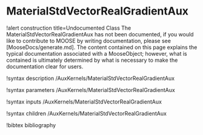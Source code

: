 <!-- MOOSE Documentation Stub: Remove this when content is added. -->

# MaterialStdVectorRealGradientAux

!alert construction title=Undocumented Class
The MaterialStdVectorRealGradientAux has not been documented, if you would like to contribute to MOOSE by
writing documentation, please see [MooseDocs/generate.md]. The content contained on this page explains
the typical documentation associated with a MooseObject; however, what is contained is ultimately
determined by what is necessary to make the documentation clear for users.

!syntax description /AuxKernels/MaterialStdVectorRealGradientAux

!syntax parameters /AuxKernels/MaterialStdVectorRealGradientAux

!syntax inputs /AuxKernels/MaterialStdVectorRealGradientAux

!syntax children /AuxKernels/MaterialStdVectorRealGradientAux

!bibtex bibliography

